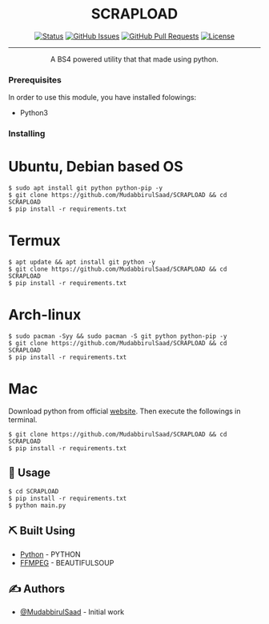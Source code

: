 <h1 align="center">SCRAPLOAD</h1>

<div align="center">

[![Status](https://img.shields.io/badge/status-active-success.svg)]()
[![GitHub Issues](https://img.shields.io/github/issues/MudabbirulSaad/SCRAPLOAD.svg)](https://github.com/MudabbirulSaad/SCRAPLOAD/issues)
[![GitHub Pull Requests](https://img.shields.io/github/issues-pr/MudabbirulSaad/SCRAPLOAD.svg)](https://github.com/MudabbirulSaad/SCRAPLOAD/pulls)
[![License](https://img.shields.io/badge/license-MIT-blue.svg)](/LICENSE)

</div>

---

<p align="center"> A BS4 powered utility that that made using python.
    <br> 
</p>

### Prerequisites

In order to use this module, you have installed folowings:

- Python3

### Installing

# Ubuntu, Debian based OS

```
$ sudo apt install git python python-pip -y
$ git clone https://github.com/MudabbirulSaad/SCRAPLOAD && cd SCRAPLOAD
$ pip install -r requirements.txt
```

# Termux

```
$ apt update && apt install git python -y
$ git clone https://github.com/MudabbirulSaad/SCRAPLOAD && cd SCRAPLOAD
$ pip install -r requirements.txt
```

# Arch-linux

```
$ sudo pacman -Syy && sudo pacman -S git python python-pip -y
$ git clone https://github.com/MudabbirulSaad/SCRAPLOAD && cd SCRAPLOAD
$ pip install -r requirements.txt
```

# Mac

Download python from official [website](https://www.python.org/downloads/). Then execute the followings in terminal.

```
$ git clone https://github.com/MudabbirulSaad/SCRAPLOAD && cd SCRAPLOAD
$ pip install -r requirements.txt
```


## 🎈 Usage <a name="usage"></a>

```
$ cd SCRAPLOAD
$ pip install -r requirements.txt
$ python main.py
```


## ⛏️ Built Using <a name = "built_using"></a>

- [Python](https://www.python.org/) - PYTHON
- [FFMPEG](https://www.crummy.com/software/BeautifulSoup/) - BEAUTIFULSOUP

## ✍️ Authors <a name = "authors"></a>

- [@MudabbirulSaad](https://github.com/MudabbirulSaad) - Initial work